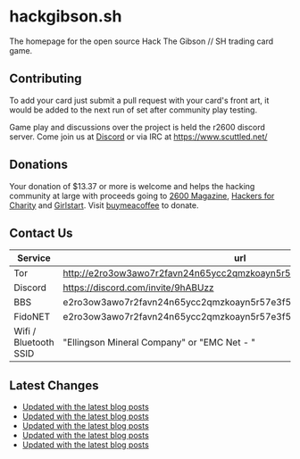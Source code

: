 # hackgibson.sh
The homepage for the open source Hack The Gibson // SH trading card game.


## Contributing

To add your card just submit a pull request with your card's front art, it would be added to the next run of set after community play testing.

Game play and discussions over the project is held the r2600 discord server. Come join us at [Discord](https://discord.com/invite/9hABUzz) or via IRC at https://www.scuttled.net/


## Donations

Your donation of $13.37 or more is welcome and helps the hacking community at large with proceeds going to [2600 Magazine](https://2600.com/), [Hackers for Charity](https://hackersforcharity.org) and [Girlstart](https://girlstart.org).  Visit [buymeacoffee](https://www.buymeacoffee.com/hackgibson.sh) to donate.


## Contact Us

Service | url
-|-
Tor | http://e2ro3ow3awo7r2favn24n65ycc2qmzkoayn5r57e3f56nvjwdcgg32ad.onion
Discord | https://discord.com/invite/9hABUzz
BBS | e2ro3ow3awo7r2favn24n65ycc2qmzkoayn5r57e3f56nvjwdcgg32ad.onion:23
FidoNET | e2ro3ow3awo7r2favn24n65ycc2qmzkoayn5r57e3f56nvjwdcgg32ad.onion:24554
Wifi / Bluetooth SSID | "Ellingson Mineral Company" or "EMC Net - <fidonet address>"

## Latest Changes
<!-- BLOG-POST-LIST:START -->
- [Updated with the latest blog posts](https://github.com/DFW2600/hackgibson.sh/commit/2de6c76bd2c55f567524faa7d97306ec33df73f5)
- [Updated with the latest blog posts](https://github.com/DFW2600/hackgibson.sh/commit/b0a1b90d7446bf58c2b9f8339712ed43795bd559)
- [Updated with the latest blog posts](https://github.com/DFW2600/hackgibson.sh/commit/d8e47b20d9736ebbf3308df4719aa7ed2c8da414)
- [Updated with the latest blog posts](https://github.com/DFW2600/hackgibson.sh/commit/fa7e20305e1ba2a5900adc22c99e89b6e27cfbb5)
- [Updated with the latest blog posts](https://github.com/DFW2600/hackgibson.sh/commit/d2adf258e41f3699013f07f75d97ceac28c5e5b6)
<!-- BLOG-POST-LIST:END -->
